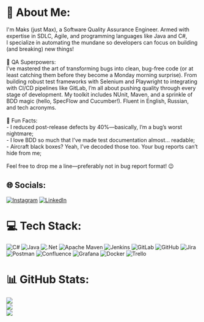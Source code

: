 # 💫 About Me:
I'm Maks (just Max), a Software Quality Assurance Engineer. Armed with expertise in SDLC, Agile, and programming languages like Java and C#, <br>I specialize in automating the mundane so developers can focus on building (and breaking) new things!<br><br>🚀 QA Superpowers: <br>I’ve mastered the art of transforming bugs into clean, bug-free code (or at least catching them before they become a Monday morning surprise). From building robust test frameworks with Selenium and Playwright to integrating with CI/CD pipelines like GitLab, I’m all about pushing quality through every stage of development. My toolkit includes NUnit, Maven, and a sprinkle of BDD magic (hello, SpecFlow and Cucumber!). Fluent in English, Russian, and tech acronyms.<br><br>🎯 Fun Facts:<br>- I reduced post-release defects by 40%—basically, I’m a bug’s worst nightmare;<br>- I love BDD so much that I’ve made test documentation almost... readable;<br>- Aircraft black boxes? Yeah, I’ve decoded those too. Your bug reports can’t hide from me;<br><br>Feel free to drop me a line—preferably not in bug report format! 😉


## 🌐 Socials:
[![Instagram](https://img.shields.io/badge/Instagram-%23E4405F.svg?logo=Instagram&logoColor=white)](https://instagram.com/https://www.instagram.com/cali_and_maksim/) [![LinkedIn](https://img.shields.io/badge/LinkedIn-%230077B5.svg?logo=linkedin&logoColor=white)](https://linkedin.com/in/https://www.linkedin.com/in/maxqae/) 

# 💻 Tech Stack:
![C#](https://img.shields.io/badge/c%23-%23239120.svg?style=for-the-badge&logo=csharp&logoColor=white) ![Java](https://img.shields.io/badge/java-%23ED8B00.svg?style=for-the-badge&logo=openjdk&logoColor=white) ![.Net](https://img.shields.io/badge/.NET-5C2D91?style=for-the-badge&logo=.net&logoColor=white) ![Apache Maven](https://img.shields.io/badge/Apache%20Maven-C71A36?style=for-the-badge&logo=Apache%20Maven&logoColor=white) ![Jenkins](https://img.shields.io/badge/jenkins-%232C5263.svg?style=for-the-badge&logo=jenkins&logoColor=white) ![GitLab](https://img.shields.io/badge/gitlab-%23181717.svg?style=for-the-badge&logo=gitlab&logoColor=white) ![GitHub](https://img.shields.io/badge/github-%23121011.svg?style=for-the-badge&logo=github&logoColor=white) ![Jira](https://img.shields.io/badge/jira-%230A0FFF.svg?style=for-the-badge&logo=jira&logoColor=white) ![Postman](https://img.shields.io/badge/Postman-FF6C37?style=for-the-badge&logo=postman&logoColor=white) ![Confluence](https://img.shields.io/badge/confluence-%23172BF4.svg?style=for-the-badge&logo=confluence&logoColor=white) ![Grafana](https://img.shields.io/badge/grafana-%23F46800.svg?style=for-the-badge&logo=grafana&logoColor=white) ![Docker](https://img.shields.io/badge/docker-%230db7ed.svg?style=for-the-badge&logo=docker&logoColor=white) ![Trello](https://img.shields.io/badge/Trello-%23026AA7.svg?style=for-the-badge&logo=Trello&logoColor=white)
# 📊 GitHub Stats:
![](https://github-readme-stats.vercel.app/api?username=Maksim2404&theme=moltack&hide_border=false&include_all_commits=true&count_private=true)<br/>
![](https://github-readme-streak-stats.herokuapp.com/?user=Maksim2404&theme=moltack&hide_border=false)<br/>
![](https://github-readme-stats.vercel.app/api/top-langs/?username=Maksim2404&theme=moltack&hide_border=false&include_all_commits=true&count_private=true&layout=compact)

<!-- Proudly created with GPRM ( https://gprm.itsvg.in ) -->
